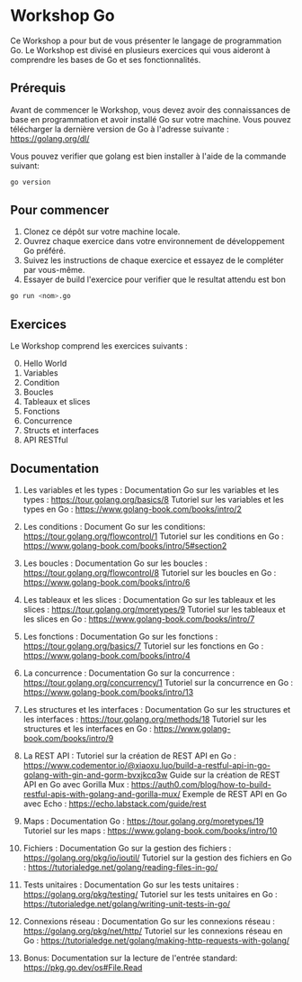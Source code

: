# Workshop Go

Ce Workshop a pour but de vous présenter le langage de programmation Go. Le Workshop est divisé en plusieurs exercices qui vous aideront à comprendre les bases de Go et ses fonctionnalités.

## Prérequis

Avant de commencer le Workshop, vous devez avoir des connaissances de base en programmation et avoir installé Go sur votre machine. Vous pouvez télécharger la dernière version de Go à l'adresse suivante : https://golang.org/dl/

Vous pouvez verifier que golang est bien installer à l'aide de la commande suivant:
```sh
go version
```

## Pour commencer

1. Clonez ce dépôt sur votre machine locale.
2. Ouvrez chaque exercice dans votre environnement de développement Go préféré.
3. Suivez les instructions de chaque exercice et essayez de le compléter par vous-même.
4. Essayer de build l'exercice pour verifier que le resultat attendu est bon

```sh
go run <nom>.go
```

## Exercices

Le Workshop comprend les exercices suivants :

0. Hello World
1. Variables
2. Condition
3. Boucles
4. Tableaux et slices
5. Fonctions
6. Concurrence
7. Structs et interfaces
8. API RESTful

## Documentation

1. Les variables et les types :
    Documentation Go sur les variables et les types : https://tour.golang.org/basics/8
    Tutoriel sur les variables et les types en Go : https://www.golang-book.com/books/intro/2

2. Les conditions :
    Document Go sur les conditions: https://tour.golang.org/flowcontrol/1 
    Tutoriel sur les conditions en Go : https://www.golang-book.com/books/intro/5#section2

3. Les boucles :
    Documentation Go sur les boucles : https://tour.golang.org/flowcontrol/8
    Tutoriel sur les boucles en Go : https://www.golang-book.com/books/intro/6

4. Les tableaux et les slices :
    Documentation Go sur les tableaux et les slices : https://tour.golang.org/moretypes/9
    Tutoriel sur les tableaux et les slices en Go : https://www.golang-book.com/books/intro/7

5. Les fonctions :
    Documentation Go sur les fonctions : https://tour.golang.org/basics/7
    Tutoriel sur les fonctions en Go : https://www.golang-book.com/books/intro/4

6. La concurrence :
    Documentation Go sur la concurrence : https://tour.golang.org/concurrency/1
    Tutoriel sur la concurrence en Go : https://www.golang-book.com/books/intro/13

7. Les structures et les interfaces :
    Documentation Go sur les structures et les interfaces : https://tour.golang.org/methods/18
    Tutoriel sur les structures et les interfaces en Go : https://www.golang-book.com/books/intro/9

8. La REST API :
    Tutoriel sur la création de REST API en Go : https://www.codementor.io/@xiaoxu.luo/build-a-restful-api-in-go-golang-with-gin-and-gorm-bvxjkcq3w
    Guide sur la création de REST API en Go avec Gorilla Mux : https://auth0.com/blog/how-to-build-restful-apis-with-golang-and-gorilla-mux/
    Exemple de REST API en Go avec Echo : https://echo.labstack.com/guide/rest

9. Maps :
    Documentation Go : https://tour.golang.org/moretypes/19
    Tutoriel sur les maps : https://www.golang-book.com/books/intro/10

10. Fichiers :
    Documentation Go sur la gestion des fichiers : https://golang.org/pkg/io/ioutil/
    Tutoriel sur la gestion des fichiers en Go : https://tutorialedge.net/golang/reading-files-in-go/

11. Tests unitaires :
    Documentation Go sur les tests unitaires : https://golang.org/pkg/testing/
    Tutoriel sur les tests unitaires en Go : https://tutorialedge.net/golang/writing-unit-tests-in-go/

12. Connexions réseau :
    Documentation Go sur les connexions réseau : https://golang.org/pkg/net/http/
    Tutoriel sur les connexions réseau en Go : https://tutorialedge.net/golang/making-http-requests-with-golang/

13. Bonus:
    Documentation sur la lecture de l'entrée standard: https://pkg.go.dev/os#File.Read